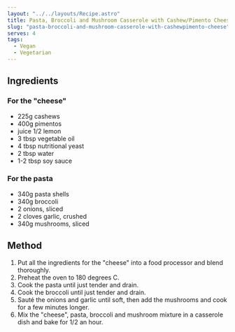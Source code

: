 ```yaml
---
layout: "../../layouts/Recipe.astro"
title: Pasta, Broccoli and Mushroom Casserole with Cashew/Pimento Cheese
slug: "pasta-broccoli-and-mushroom-casserole-with-cashewpimento-cheese"
serves: 4
tags:
  - Vegan
  - Vegetarian
---
```


## Ingredients


### For the "cheese"

- 225g cashews
- 400g pimentos
- juice 1/2 lemon
- 3 tbsp vegetable oil
- 4 tbsp nutritional yeast
- 2 tbsp water
- 1-2 tbsp soy sauce

### For the pasta

- 340g pasta shells
- 340g broccoli
- 2 onions, sliced
- 2 cloves garlic, crushed
- 340g mushrooms, sliced

## Method

1. Put all the ingredients for the "cheese" into a food processor and blend thoroughly.
1. Preheat the oven to 180 degrees C.
1. Cook the pasta until just tender and drain. 
1. Cook the broccoli until just tender and drain.
1. Sauté the onions and garlic until soft, then add the mushrooms and cook for a few minutes longer.
1. Mix the "cheese", pasta, broccoli and mushroom mixture in a casserole dish and bake for 1/2 an hour.